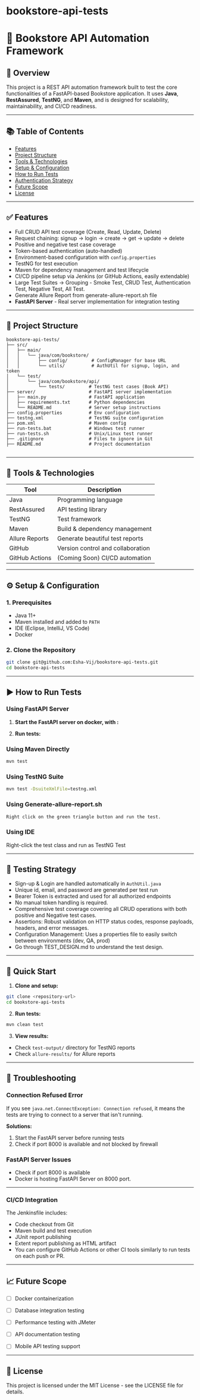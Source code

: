 # bookstore-api-tests
# 📘 Bookstore API Automation Framework


## 📝 Overview


This project is a REST API automation framework built to test the core functionalities of a FastAPI-based Bookstore application. It uses **Java**, **RestAssured**, **TestNG**, and **Maven**, and is designed for scalability, maintainability, and CI/CD readiness.


---


## 📚 Table of Contents


- [Features](#-features)
- [Project Structure](#project-structure)
- [Tools & Technologies](#tools--technologies)
- [Setup & Configuration](#setup--configuration)
- [How to Run Tests](#how-to-run-tests)
- [Authentication Strategy](#authentication-strategy)
- [Future Scope](#future-scope)
- [License](#-license)


---


## ✅ Features


- Full CRUD API test coverage (Create, Read, Update, Delete)
- Request chaining: signup → login → create → get → update → delete
- Positive and negative test case coverage
- Token-based authentication (auto-handled)
- Environment-based configuration with `config.properties`
- TestNG for test execution
- Maven for dependency management and test lifecycle
- CI/CD pipeline setup via Jenkins (or GitHub Actions, easily extendable)
- Large Test Suites → Grouping - Smoke Test, CRUD Test, Authentication Test, Negative Test, All Test.
- Generate Allure Report from generate-allure-report.sh file
- **FastAPI Server** - Real server implementation for integration testing


---


## 🧾 Project Structure

```
bookstore-api-tests/
├── src/
│   ├── main/
│   │   └── java/com/bookstore/
│   │       ├── config/         # ConfigManager for base URL
│   │       └── utils/          # AuthUtil for signup, login, and token
│   └── test/
│       └── java/com/bookstore/api/
│           └── tests/         # TestNG test cases (Book API)
├── server/                    # FastAPI server implementation
│   ├── main.py                # FastAPI application
│   ├── requirements.txt       # Python dependencies
│   └── README.md              # Server setup instructions
├── config.properties          # Env configuration
├── testng.xml                 # TestNG suite configuration
├── pom.xml                    # Maven config
├── run-tests.bat              # Windows test runner
├── run-tests.sh               # Unix/Linux test runner
├── .gitignore                 # Files to ignore in Git
├── README.md                  # Project documentation


```

---


## 🧰 Tools & Technologies


| Tool           | Description                       |
|----------------|-----------------------------------|
| Java           | Programming language              |
| RestAssured    | API testing library               |
| TestNG         | Test framework                    |
| Maven          | Build & dependency management     |
| Allure Reports | Generate beautiful test reports   |
| GitHub         | Version control and collaboration |
| GitHub Actions | (Coming Soon) CI/CD automation    |


---


## ⚙️ Setup & Configuration


### 1. Prerequisites


- Java 11+
- Maven installed and added to `PATH`
- IDE (Eclipse, IntelliJ, VS Code)
- Docker 


### 2. Clone the Repository
```bash
git clone git@github.com:Esha-Vij/bookstore-api-tests.git
cd bookstore-api-tests
```


---


## ▶️ How to Run Tests


### Using FastAPI Server


1. **Start the FastAPI server on docker, with :**


2. **Run tests:**
### Using Maven Directly
```bash
mvn test
```


### Using TestNG Suite
```bash
mvn test -DsuiteXmlFile=testng.xml
```
### Using Generate-allure-report.sh
```bash
Right click on the green triangle button and run the test.
```


### Using IDE
Right-click the test class and run as TestNG Test


---


## 🔐 Testing Strategy


- Sign-up & Login are handled automatically in `AuthUtil.java`
- Unique id, email, and password are generated per test run
- Bearer Token is extracted and used for all authorized endpoints
- No manual token handling is required.
- Comprehensive test coverage covering all CRUD operations with both positive and Negative test cases.
- Assertions: Robust validation on HTTP status codes, response payloads, headers, and error messages.
- Configuration Management: Uses a properties file to easily switch between environments (dev, QA, prod)
- Go through TEST_DESIGN.md to understand the test design.


---


## 🚀 Quick Start


1. **Clone and setup:**
```bash
git clone <repository-url>
cd bookstore-api-tests
```


2. **Run tests:**
```bash
mvn clean test
```


3. **View results:**
- Check `test-output/` directory for TestNG reports
- Check `allure-results/` for Allure reports


---


## 🔧 Troubleshooting


### Connection Refused Error
If you see `java.net.ConnectException: Connection refused`, it means the tests are trying to connect to a server that isn't running.


**Solutions:**
1. Start the FastAPI server before running tests
2. Check if port 8000 is available and not blocked by firewall


### FastAPI Server Issues
- Check if port 8000 is available
- Docker is hosting FastAPI Server on 8000 port.


---

### CI/CD Integration

 The Jenkinsfile includes:

- Code checkout from Git
- Maven build and test execution
- JUnit report publishing
- Extent report publishing as HTML artifact
- You can configure GitHub Actions or other CI tools similarly to run tests on each push or PR.


---


## 📈 Future Scope


- [ ] Docker containerization
- [ ] Database integration testing
- [ ] Performance testing with JMeter
- [ ] API documentation testing
- [ ] Mobile API testing support


---


## 📄 License


This project is licensed under the MIT License - see the LICENSE file for details.
